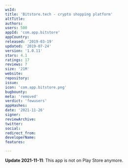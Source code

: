 ```yaml
---
wsId: 
title: 'Bitstore.tech - crypto shopping platform'
altTitle: 
authors: 
users: 500
appId: 'com.app.bitstore'
appCountry: 
released: '2019-03-19'
updated: '2019-07-24'
version: '1.0.11'
stars: 4.1
ratings: 17
reviews: 7
size: '21M'
website: 
repository: 
issue: 
icon: 'com.app.bitstore.png'
bugbounty: 
meta: 'removed'
verdict: 'fewusers'
appHashes: 
date: '2021-11-26'
signer: 
reviewArchive: 
twitter: 
social: 
redirect_from: 
developerName: 
features: 

---
```


**Update 2021-11-11**: This app is not on Play Store anymore.

